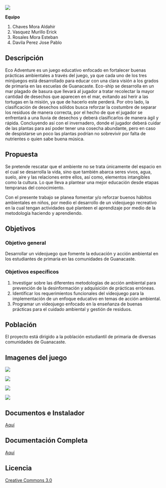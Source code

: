 ![](https://i.ibb.co/NSthnf3/logo-modified.png)



**Equipo**

1. Chaves Mora Aldahir	
2. Vasquez Murillo Erick	
3. Rosales Mora Esteban 	
4. Davila Perez Jose  Pablo

## Descripción
Eco Adventure es un juego educativo enfocado en fortalecer buenas prácticas ambientales a través del juego, ya que cada uno de los tres minijuegos está desarrollado para educar con una clara visión a los grados de primaria en las escuelas de Guanacaste.
Eco-ship se desarrolla en un mar plagado de basura que llevará al jugador a tratar recolectar la mayor cantidad de desechos que aparecen en el mar, evitando así herir a las tortugas en la misión, ya que de hacerlo este perderá.
Por otro lado, la clasificación de desechos sólidos busca reforzar la costumbre de separar los residuos de manera correcta, por el hecho de que el jugador se enfrentará a una lluvia de desechos y deberá clasificarlos de manera ágil y rápida.
Concluyendo así con el invernadero, donde el jugador deberá cuidar de las plantas para así poder tener una cosecha abundante, pero en caso de despistarse un poco las plantas podrían no sobrevivir por falta de nutrientes o quien sabe buena música. 

## Propuesta
Se pretende rescatar que el ambiente no se trata únicamente del espacio en el cual se
desarrolla la vida, sino que también abarca seres vivos, agua, suelo, aire y las relaciones entre
ellos, así como, elementos intangibles como la cultura. Lo que lleva a plantear una mejor
educación desde etapas tempranas del conocimiento.

Con el presente trabajo se planea fomentar y/o reforzar buenos hábitos ambientales en niños,
por medio el desarrollo de un videojuego recreativo en la cual tengan actividades qué
planteen el aprendizaje por medio de la metodología haciendo y aprendiendo.

## Objetivos

### Objetivo general
Desarrollar un videojuego que fomente la educación y acción ambiental en los estudiantes de
primaria en las comunidades de Guanacaste.

### Objetivos específicos
1. Investigar sobre las diferentes metodologías de acción ambiental para prevención de
la desinformación y adquisición de prácticas erróneas.
2. Identificar los requerimientos funcionales del videojuego para la implementación de
un enfoque educativo en temas de acción ambiental.
3. Programar un videojuego enfocado en la enseñanza de buenas prácticas para el
cuidado ambiental y gestión de residuos.

## Población
El proyecto está dirigido a la población estudiantil de primaria de diversas comunidades de
Guanacaste.

## Imagenes del juego

![](https://i.ibb.co/XV8RPk5/img1.png)

![](https://i.ibb.co/JnyJq6r/img4.png)

![](https://i.ibb.co/5GMMNJN/img3.png)

![](https://i.ibb.co/FhgbZCq/img2.png)

## Documentos e Instalador
[Aquí](https://github.com/StevRomo420/EcoAdventure/releases)

## Documentación Completa
[Aquí](/Docs/INFORME%20FINAL.pdf)

## Licencia
[Creative Commons 3.0](https://creativecommons.org/licenses/by-nc-sa/3.0/)
